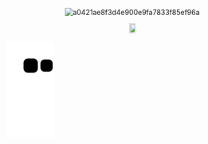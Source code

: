 <div align="center">

![a0421ae8f3d4e900e9fa7833f85ef96a](https://user-images.githubusercontent.com/97342533/222116638-e3cc24dd-28db-483c-8ce6-e8b9941f0734.gif)

</div>

<div align="center">
<img src="https://komarev.com/ghpvc/?username=swon95&style=flat-square&color=yellow" alt="" width="15%" height="15%"/>
<!-- <img src="https://visitor-badge.glitch.me/badge?page_id=wavescats" width="15%" height="15%"> -->
</div>

<!-- <img src="https://github.com/swon95/swon95/blob/output/github-contribution-grid-snake.svg" -->
![snake svg](https://github.com/swon95/swon95/blob/output/github-contribution-grid-snake.svg)
